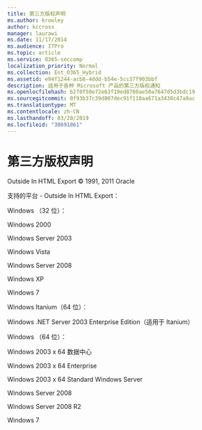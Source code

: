 ```yaml
---
title: 第三方版权声明
ms.author: krowley
author: kccross
manager: laurawi
ms.date: 11/17/2014
ms.audience: ITPro
ms.topic: article
ms.service: O365-seccomp
localization_priority: Normal
ms.collection: Ent_O365_Hybrid
ms.assetid: e94f1244-acb8-4ddd-b54e-5cc37f903bbf
description: 适用于各种 Microsoft 产品的第三方版权通知
ms.openlocfilehash: b270f50e72e63f19ed8780ae50a7647d5d3bdc19
ms.sourcegitcommit: 0f93b37c39d807dec91f118aa671a3430c47a9ac
ms.translationtype: MT
ms.contentlocale: zh-CN
ms.lasthandoff: 03/20/2019
ms.locfileid: "30691861"
---
```

# <a name="third-party-copyright-notices"></a>第三方版权声明

Outside In HTML Export © 1991, 2011 Oracle
  
支持的平台 - Outside In HTML Export：
  
Windows （32 位）：
  
Windows 2000
  
Windows Server 2003
  
Windows Vista
  
Windows Server 2008
  
Windows XP
  
Windows 7
  
Windows Itanium（64 位）：
  
Windows .NET Server 2003 Enterprise Edition（适用于 Itanium）
  
Windows （64 位）：
  
Windows 2003 x 64 数据中心
  
Windows 2003 x 64 Enterprise
  
Windows 2003 x 64 Standard Windows Server
  
Windows Server 2008
  
Windows Server 2008 R2
  
Windows 7
  


